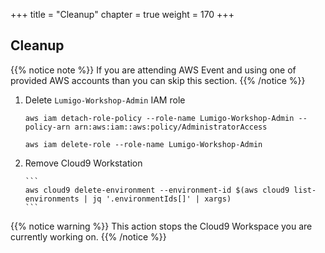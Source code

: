 +++
title = "Cleanup"
chapter = true
weight = 170
+++

## Cleanup
{{% notice note %}}
If you are attending AWS Event and using one of provided AWS accounts than you can skip this section.
{{% /notice %}}

1. Delete `Lumigo-Workshop-Admin` IAM role

     ```
     aws iam detach-role-policy --role-name Lumigo-Workshop-Admin --policy-arn arn:aws:iam::aws:policy/AdministratorAccess

     aws iam delete-role --role-name Lumigo-Workshop-Admin
     ```


1. Remove Cloud9 Workstation

       ```
       aws cloud9 delete-environment --environment-id $(aws cloud9 list-environments | jq '.environmentIds[]' | xargs)
       ```

{{% notice warning %}}
This action stops the Cloud9 Workspace you are currently working on.
{{% /notice %}}
